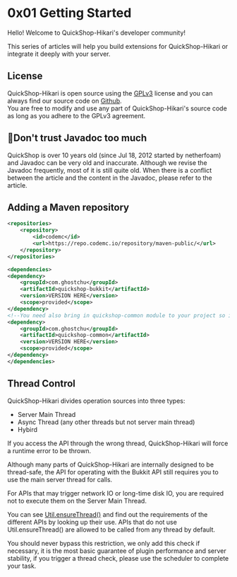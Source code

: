 # 0x01 Getting Started

Hello! Welcome to QuickShop-Hikari's developer community!

This series of articles will help you build extensions for QuickShop-Hikari or integrate it deeply with your server.

## License

QuickShop-Hikari is open source using the [GPLv3](https://www.gnu.org/licenses/quick-guide-gplv3.en.html) license and you can always find our source code on [Github](https://github.com/Ghost-chu/QuickShop-Hikari).  
You are free to modify and use any part of QuickShop-Hikari's source code as long as you adhere to the GPLv3 agreement.

## 🚧Don't trust Javadoc too much

QuickShop is over 10 years old (since Jul 18, 2012 started by netherfoam) and Javadoc can be very old and inaccurate.
Although we revise the Javadoc frequently, most of it is still quite old.
When there is a conflict between the article and the content in the Javadoc, please refer to the article.

## Adding a Maven repository

```xml
<repositories>
    <repository>
        <id>codemc</id>
        <url>https://repo.codemc.io/repository/maven-public/</url>
    </repository>
</repositories>

<dependencies>
<dependency>
    <groupId>com.ghostchu</groupId>
    <artifactId>quickshop-bukkit</artifactId>
    <version>VERSION HERE</version>
    <scope>provided</scope>
</dependency>
<!--You need also bring in quickshop-common module to your project so it will help you resolve our used 3rd-party libraries-->
<dependency>
    <groupId>com.ghostchu</groupId>
    <artifactId>quickshop-common</artifactId>
    <version>VERSION HERE</version>
    <scope>provided</scope>
</dependency>
</dependencies>
```

## Thread Control

QuickShop-Hikari divides operation sources into three types:

* Server Main Thread
* Async Thread (any other threads but not server main thread)
* Hybird

If you access the API through the wrong thread, QuickShop-Hikari will force a runtime error to be thrown.  

Although many parts of QuickShop-Hikari are internally designed to be thread-safe, the API for operating with the Bukkit API still requires you to use the main server thread for calls.

For APIs that may trigger network IO or long-time disk IO, you are required not to execute them on the Server Main Thread.

You can see [Util.ensureThread()](https://github.com/Ghost-chu/QuickShop-Hikari/blob/3d1d271e1106ea1c83cc6068f8232ab7c7860918/quickshop-bukkit/src/main/java/com/ghostchu/quickshop/util/Util.java#L351) and find out the requirements of the different APIs by looking up their use. APIs that do not use Util.ensureThread() are allowed to be called from any thread by default.

You should never bypass this restriction, we only add this check if necessary, it is the most basic guarantee of plugin performance and server stability, if you trigger a thread check, please use the scheduler to complete your task.
